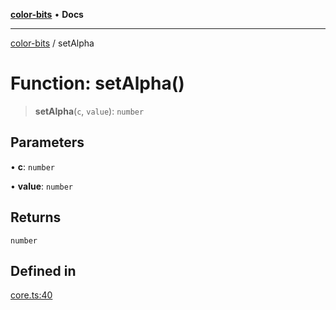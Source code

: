 [**color-bits**](../README.md) • **Docs**

***

[color-bits](../globals.md) / setAlpha

# Function: setAlpha()

> **setAlpha**(`c`, `value`): `number`

## Parameters

• **c**: `number`

• **value**: `number`

## Returns

`number`

## Defined in

[core.ts:40](https://github.com/romgrk/color-bits/blob/70d99503f1d547f1c592a245f7764ed94817ccb5/src/core.ts#L40)
